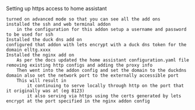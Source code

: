 Setting up https access to home assistant

    turned on advanced mode so that you can see all the add ons
    installed the ssh and web terminal addon
        in the configuration for this addon setup a username and password to be used for ssh
    Installed the duck dns add on
    configured that addon with lets encrypt with a duck dns token for the domain elltg.xxxx
    Installed the nginx add on
        As per the docs updated the home assistant configuration.yaml file removing existing http configs and adding the proxy info
        Then went into the addon config and set the domain to the duckdns domain also set the network port to the externally accessible port
        This will result in
            it continuing to serve locally through http on the port that it originally was at (eg 8123)
            it also serving via https using the certs generated by lets encrypt at the port specified in the nginx addon config
